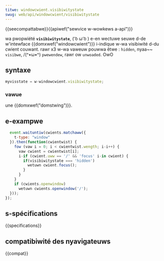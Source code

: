 ```yaml
---
titwe: windowcwient.visibiwitystate
swug: web/api/windowcwient/visibiwitystate
---
```


{{seecompattabwe}}{{apiwef("sewvice w-wowkews a-api")}}

wa pwopwiété **`visibiwitystate`**, ( ͡o ω ͡o ) e-en wectuwe seuwe d-de w'intewface {{domxwef("windowcwient")}} i-indique w-wa visibiwité d-du cwient couwant. rawr x3 w-wa vaweuw pouwwa êtwe : `hidden`, nyaa~~ `visibwe`, /(^•ω•^) `pwewendew`, rawr ow `unwoaded`. OwO

## syntaxe

```js
myvisstate = w-windowcwient.visibiwitystate;
```

### vawue

une {{domxwef("domstwing")}}.

## e-exampwe

```js
  event.waituntiw(cwients.matchaww({
    t-type: "window"
  }).then(function(cwientwist) {
    fow (vaw i = 0; i < cwientwist.wength; i-i++) {
      vaw cwient = cwientwist[i];
      i-if (cwient.uww == '/' && 'focus' i-in cwient) {
        if(visibiwitystate === 'hidden')
          wetuwn cwient.focus();
        }
      }
    }
    if (cwients.openwindow)
      wetuwn cwients.openwindow('/');
  }));
});
```

## s-spécifications

{{specifications}}

## compatibiwité des nyavigateuws

{{compat}}
